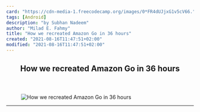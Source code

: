 ```yaml
---
card: "https://cdn-media-1.freecodecamp.org/images/0*FR4dUJjxG1v5cV66."
tags: [Android]
description: "by Subhan Nadeem"
author: "Milad E. Fahmy"
title: "How we recreated Amazon Go in 36 hours"
created: "2021-08-16T11:47:51+02:00"
modified: "2021-08-16T11:47:51+02:00"
---
```

<div class="site-wrapper">
<main id="site-main" class="site-main outer">
<div class="inner">
<article class="post-full post tag-android tag-software tag-iot tag-technology tag-future ">
<header class="post-full-header">
<h1 class="post-full-title">How we recreated Amazon Go in 36 hours</h1>
</header>
<figure class="post-full-image">
<picture>
<source media="(max-width: 700px)" sizes="1px" srcset="data:image/gif;base64,R0lGODlhAQABAIAAAAAAAP///yH5BAEAAAAALAAAAAABAAEAAAIBRAA7 1w">
<source media="(min-width: 701px)" sizes="(max-width: 800px) 400px,
(max-width: 1170px) 700px,
1400px" srcset="https://cdn-media-1.freecodecamp.org/images/0*FR4dUJjxG1v5cV66. 300w,
https://cdn-media-1.freecodecamp.org/images/0*FR4dUJjxG1v5cV66. 600w,
https://cdn-media-1.freecodecamp.org/images/0*FR4dUJjxG1v5cV66. 1000w,
https://cdn-media-1.freecodecamp.org/images/0*FR4dUJjxG1v5cV66. 2000w">
<img onerror="this.style.display='none'" src="https://cdn-media-1.freecodecamp.org/images/0*FR4dUJjxG1v5cV66." alt="How we recreated Amazon Go in 36 hours">
</picture>
</figure>
<section class="post-full-content">
<div class="post-content medium-migrated-article">
</div>
<hr>
</section>
</article>
</div>
</main>
</div>
<!-- Google Tag Manager (noscript) -->
<!-- End Google Tag Manager (noscript) -->
